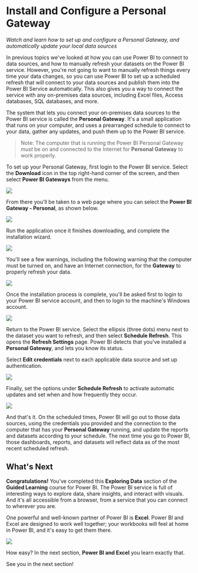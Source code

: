 <properties
   pageTitle="Install and configure a Personal Gateway"
   description="Use a Personal Gateway to automatically update on-premises data"
   services="powerbi"
   documentationCenter=""
   authors="davidiseminger"
   manager="mblythe"
   editor=""
   tags=""
   featuredVideoId="UwSaTCke5MU"
   featuredVideoThumb=""
   courseDuration="11m"/>

<tags
   ms.service="powerbi"
   ms.devlang="NA"
   ms.topic="article"
   ms.tgt_pltfrm="NA"
   ms.workload="powerbi"
   ms.date="03/28/2016"
   ms.author="davidi"/>

# Install and Configure a Personal Gateway

*Watch and learn how to set up and configure a Personal Gateway, and automatically update your local data sources*

In previous topics we've looked at how you can use Power BI to connect to data sources, and how to manually refresh your datasets on the Power BI service. However, you're not going to want to manually refresh things every time your data changes, so you can use Power BI to set up a scheduled refresh that will connect to your data sources and publish them into the Power BI Service automatically. This also gives you a way to connect the service with any on-premises data sources, including Excel files, Access databases, SQL databases, and more.

The system that lets you connect your on-premises data sources to the Power BI service is called the **Personal Gateway**. It's a small application that runs on your computer, and uses a prearranged schedule to connect to your data, gather any updates, and push them up to the Power BI service.

> Note: The computer  that is running the Power BI Personal Gateway *must* be on and connected to the Internet for **Personal Gateway** to work properly.

To set up your Personal Gateway, first login to the Power BI service. Select the **Download** icon in the top right-hand corner of the screen, and then select **Power BI Gateways** from the menu.

![](media/powerbi-learning-4-6-install-configure-personal-gateway/4-6_1.png)

From there you'll be taken to a web page where you can select the **Power BI Gateway - Personal**, as shown below.

![](media/powerbi-learning-4-6-install-configure-personal-gateway/4-6_2.png)

Run the application once it finishes downloading, and complete the installation wizard.

![](media/powerbi-learning-4-6-install-configure-personal-gateway/4-6_3.png)

You'll see a few warnings, including the following warning that the computer must be turned on, and have an Internet connection, for the **Gateway** to properly refresh your data.

![](media/powerbi-learning-4-6-install-configure-personal-gateway/4-6_4.png)

Once the installation process is complete, you'll be asked first to login to your Power BI service account, and then to login to the machine's Windows account.

![](media/powerbi-learning-4-6-install-configure-personal-gateway/4-6_5.png)

Return to the Power BI service. Select the ellipsis (three dots) menu next to the dataset you want to refresh, and then select **Schedule Refresh**. This opens the **Refresh Settings** page. Power BI detects that you've installed a **Personal Gateway**, and lets you know its status.

Select **Edit credentials** next to each applicable data source and set up authentication.

![](media/powerbi-learning-4-6-install-configure-personal-gateway/4-6_6.png)

Finally, set the options under **Schedule Refresh** to activate automatic updates and set when and how frequently they occur.

![](media/powerbi-learning-4-6-install-configure-personal-gateway/4-6_7.png)

And that's it. On the scheduled times, Power BI will go out to those data sources, using the credentials you provided and the connection to the computer that has your **Personal Gateway** running, and update the reports and datasets according to your schedule. The next time you go to Power BI, those dashboards, reports, and datasets will reflect data as of the most recent scheduled refresh.

## What's Next

**Congratulations!** You've completed this **Exploring Data** section of the **Guided Learning** course for Power BI. The Power BI service is full of interesting ways to explore data, share insights, and interact with visuals. And it's all accessible from a browser, from a service that you can connect to wherever you are.

One powerful and well-known partner of Power BI is **Excel**. Power BI and Excel are designed to work well together; your workbooks will feel at home in Power BI, and it's easy to get them there.

![](media/powerbi-learning-5-1-intro-excel-data/5-1_1.png)

How easy? In the next section, **Power BI and Excel** you learn exactly that.

See you in the next section!
